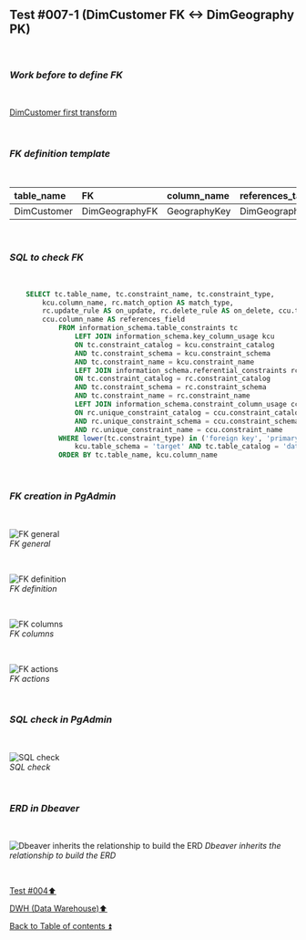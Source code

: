 ## Test #007-1 (DimCustomer FK <-> DimGeography PK)  

<p><br></p>

### **_Work before to define FK_**  

<p><br></p>

[DimCustomer first transform](../dbo.DimCustomer.md)

<p><br></p>

### **_FK definition template_**  

<p><br></p> 

| table_name        | FK             | column_name  | references_table | PK                | references_field | match_type | on_delete | on_update |
| :---------------- | :------------- | :----------- | :--------------- | :---------------- | :--------------- | :--------- | :-------: | :-------: |
| DimCustomer       | DimGeographyFK | GeographyKey | DimGeography     | DimGeography_pkey | GeographyKey     | full       | X         | X         |

<p><br></p>

### **_SQL to check FK_**  

<p><br></p>

````SQL 
	SELECT tc.table_name, tc.constraint_name, tc.constraint_type, 
		kcu.column_name, rc.match_option AS match_type, 
		rc.update_rule AS on_update, rc.delete_rule AS on_delete, ccu.table_name AS references_table,
		ccu.column_name AS references_field
			FROM information_schema.table_constraints tc
				LEFT JOIN information_schema.key_column_usage kcu
				ON tc.constraint_catalog = kcu.constraint_catalog
				AND tc.constraint_schema = kcu.constraint_schema
				AND tc.constraint_name = kcu.constraint_name
				LEFT JOIN information_schema.referential_constraints rc
				ON tc.constraint_catalog = rc.constraint_catalog
				AND tc.constraint_schema = rc.constraint_schema
				AND tc.constraint_name = rc.constraint_name
				LEFT JOIN information_schema.constraint_column_usage ccu
				ON rc.unique_constraint_catalog = ccu.constraint_catalog
				AND rc.unique_constraint_schema = ccu.constraint_schema
				AND rc.unique_constraint_name = ccu.constraint_name
			WHERE lower(tc.constraint_type) in ('foreign key', 'primary key') AND
				kcu.table_schema = 'target' AND tc.table_catalog = 'datawarehouse' AND tc.table_name = 'DimCustomer'
			ORDER BY tc.table_name, kcu.column_name
````

<p><br></p>

### **_FK creation in PgAdmin_**

<p><br></p>

![FK general](https://i.imgur.com/GrIf93k.png)  
_FK general_  

<p><br></p>

![FK definition](https://i.imgur.com/YMisv2t.png)  
_FK definition_  

<p><br></p>

![FK columns](https://i.imgur.com/fj6sk0X.png)  
_FK columns_  

<p><br></p>

![FK actions](https://i.imgur.com/hs0zw7R.png)  
_FK actions_  

<p><br></p>

### **_SQL check in PgAdmin_**

<p><br></p>

![SQL check](https://i.imgur.com/97cTrP7.png)  
_SQL check_  

<p><br></p>

### **_ERD in Dbeaver_**  

<p><br></p>

![Dbeaver inherits the relationship to build the ERD](https://i.imgur.com/rQZTWTO.png)
_Dbeaver inherits the relationship to build the ERD_

<p><br></p>

[Test #004:arrow_up:](t004.md)  

[DWH (Data Warehouse):arrow_up:](../dwh.md)  

[Back to Table of contents :arrow_double_up:](../../README.md)   